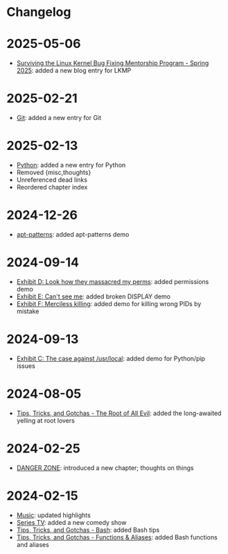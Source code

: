 # Changelog

2025-05-06
==========

- [Surviving the Linux Kernel Bug Fixing Mentorship Program - Spring 2025](blog/lkmp/lkmp.md): added a new blog entry for LKMP

2025-02-21
==========

- [Git](tips/git.md): added a new entry for Git

2025-02-13
==========

- [Python](tips/python.md): added a new entry for Python
- Removed {misc,thoughts}
- Unreferenced dead links
- Reordered chapter index

2024-12-26
==========

- [apt-patterns](tips/apt-patterns.md): added apt-patterns demo

2024-09-14
==========

- [Exhibit D: Look how they massacred my perms](tips/root-ex-d.md): added permissions demo
- [Exhibit E: Can't see me](tips/root-ex-e.md): added broken DISPLAY demo
- [Exhibit F: Merciless killing](tips/root-ex-f.md): added demo for killing wrong PIDs by mistake

2024-09-13
==========

- [Exhibit C: The case against /usr/local](tips/root-ex-c.md): added demo for Python/pip issues

2024-08-05
==========

- [Tips, Tricks, and Gotchas - The Root of All Evil](tips/root.md): added the long-awaited yelling at root lovers

2024-02-25
==========

- [DANGER ZONE](): introduced a new chapter; thoughts on things

2024-02-15
==========

- [Music](): updated highlights
- [Series TV](): added a new comedy show
- [Tips, Tricks, and Gotchas - Bash](tips/bash.md): added Bash tips
- [Tips, Tricks, and Gotchas - Functions & Aliases](tips/func-alias.md): added Bash functions and aliases
